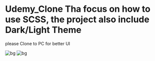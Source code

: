# Udemy_Clone Tha focus  on how to use SCSS, the project also include Dark/Light Theme


please Clone to PC for better UI


![bg](https://user-images.githubusercontent.com/75282610/158702629-1ef8f699-c01d-4d27-84cf-e31807e63a65.png)
![bg](https://user-images.githubusercontent.com/75282610/158702670-63fb86f8-1427-4bb6-b43c-ce15a52ed3ef.png)


